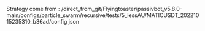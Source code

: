Strategy come from : /direct_from_git/Flyingtoaster/passivbot_v5.8.0-main/configs/particle_swarm/recursive/tests/5_lessAU/MATICUSDT_20221015235310_b36ad/config.json